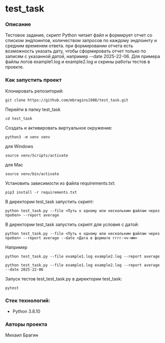 # test_task

### Описание 
Тестовое задание, скрипт Python читает файл и формирует отчет со списком эндпоинтов, количеством запросов по каждому эндпоинту и средним временем ответа. при формировании отчета есть возможность указать дату, чтобы сформировать отчет только по записям с указанной датой, например --date 2025-22-06. Для примера файлы логов example1.log и example2.log и скрины работы тестов в проекте. 

### Как запустить проект

Клонировать репозиторий:

```
git clone https://github.com/mbragins1988/test_task.git
```

Перейти в папку test_task

```
cd test_task
```

Cоздать и активировать виртуальное окружение:

```
python3 -m venv venv
```
для Windows
```
source venv/Scripts/activate
```
для Mac
```
source venv/bin/activate
```

Установить зависимости из файла requirements.txt:

```
pip3 install -r requirements.txt
```

В директории test_task запустить скрипт:

```
python test_task.py --file <Путь к одному или нескольким файлам через пробел> --report average
```

В директории test_task запустить скрипт для условия с датой:

```
python test_task.py --file <Путь к одному или нескольким файлам через пробел> --report average --date <Дата в формате гггг-чч-мм>
```

Например

```
python test_task.py --file example1.log example2.log --report average
```
```
python test_task.py --file example1.log example2.log --report average --date 2025-22-06   
```

Запуск тестов test_test_task.py в директории test_task:

```
pytest
```

### Стек технологий:
- Python 3.8.10

### Авторы проекта
Михаил Брагин
